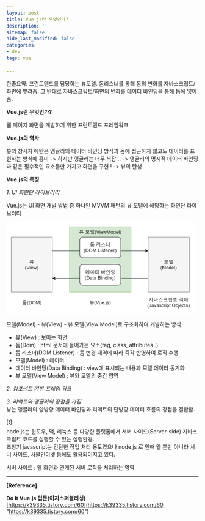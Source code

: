 ```yaml
---
layout: post
title: Vue.js란 무엇인가?
description: ''
sitemap: false
hide_last_modified: false
categories:
- dev
tags: vue

---
```

한줄요약: 프런트엔드를 담당하는 뷰모델. 돔리스너를 통해 돔의 변화를 자바스크립트/화면에 뿌려줌. 그 반대로 자바스크립트/화면의 변화를 데이터 바인딩을 통해 돔에 넣어줌.

**Vue.js란 무엇인가?**

웹 페이지 화면을 개발하기 위한 프런트엔드 프레임워크

**Vue.js의 역사**

뷰의 창시자 에반은 앵귤러의 데이터 바인딩 방식과 돔에 접근하지 않고도 데이터를 표현하는 방식에 흥미 -> 하지만 앵귤러는 너무 복잡 .. -> 앵귤러의 명시적 데이터 바인딩과 같은 필수적인 요소들만 가지고 화면을 구현 ! -> 뷰의 탄생

**Vue.js의 특징**

_1. UI 화면단 라이브러리_

Vue.js는 UI 화면 개발 방법 중 하나인 MVVM 패턴의 뷰 모델에 해당하는 화면단 라이브러리

![](/uploads/캡처.png)

모델(Model) - 뷰(View) - 뷰 모델(View Model)로 구조화하여 개발하는 방식

* 뷰(View) : 보이는 화면
* 돔(Dom) : html 문서에 들어가는 요소(tag, class, attributes..)
* 돔 리스너(DOM Listener) : 돔 변경 내역에 따라 즉각 반영하여 로직 수행
* 모델(Model) : 데이터
* 데이터 바인딩(Data Binding) : view에 표시되는 내용과 모델 데이터 동기화
* 뷰 모델(View Model) : 뷰와 모델의 중간 영역

_2. 컴포넌트 기반 프레임 워크_

_3. 리액트와 앵귤러의 장점을 가짐_  
뷰는 앵귤러의 양방향 데이터 바인딩과 리액트의 단방향 데이터 흐름의 장점을 결합함.

\[❗\]  
node.js는 윈도우, 맥, 리눅스 등 다양한 플랫폼에서 서버 사이드(Server-side) 자바스크립트 코드를 실행할 수 있는 실행환경.  
초창기 javascript는 간단한 작업 처리 용도였으나 node.js 로 인해 웹 뿐만 아니라 서버 사이드, 사물인터넷 등에도 활용되어지고 있다.

서버 사이드 : 웹 화면과 관계된 서버 로직을 처리하는 영역

***

**\[Reference\]**

**Do it Vue.js 입문(이지스퍼블리싱)**  
[https://k39335.tistory.com/60](https://k39335.tistory.com/60 "https://k39335.tistory.com/60")